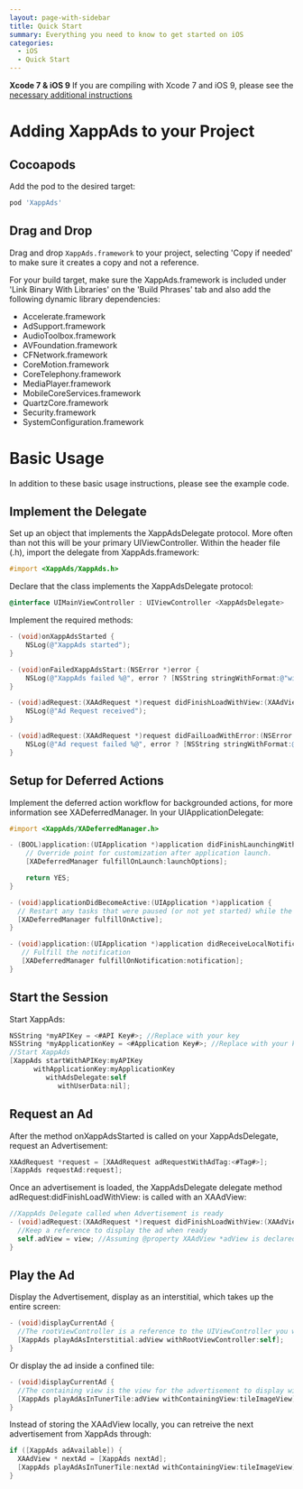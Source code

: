 ```yaml
---
layout: page-with-sidebar
title: Quick Start
summary: Everything you need to know to get started on iOS
categories:
  - iOS
  - Quick Start
---
```


<div class="alert alert-warning" role="alert">
  <b>Xcode 7 & iOS 9</b> If you are compiling with Xcode 7 and iOS 9, please see the <a href="/ios/preparing-for-ios-9">necessary additional instructions</a>
</div>

# Adding XappAds to your Project

## Cocoapods

Add the pod to the desired target:

```ruby
pod 'XappAds'
```

## Drag and Drop

Drag and drop `XappAds.framework` to your project, selecting 'Copy if needed' to make sure it creates a copy and not a reference.

For your build target, make sure the XappAds.framework is included under 'Link Binary With Libraries' on the 'Build Phrases' tab and also add the following dynamic library dependencies:

 *  Accelerate.framework
 *  AdSupport.framework
 *  AudioToolbox.framework
 *  AVFoundation.framework
 *  CFNetwork.framework
 *  CoreMotion.framework
 *  CoreTelephony.framework
 *  MediaPlayer.framework
 *  MobileCoreServices.framework
 *  QuartzCore.framework
 *  Security.framework
 *  SystemConfiguration.framework

# Basic Usage
In addition to these basic usage instructions, please see the example code.

## Implement the Delegate

Set up an object that implements the XappAdsDelegate protocol.  More often than not this will be your primary UIViewController.  Within the header file (.h), import the delegate from XappAds.framework:

```objective-c
#import <XappAds/XappAds.h>
```

Declare that the class implements the XappAdsDelegate protocol:

```objective-c
@interface UIMainViewController : UIViewController <XappAdsDelegate>
```

Implement the required methods:

```objective-c
- (void)onXappAdsStarted {
    NSLog(@"XappAds started");
}

- (void)onFailedXappAdsStart:(NSError *)error {
    NSLog(@"XappAds failed %@", error ? [NSString stringWithFormat:@"with error: %@", error.localizedDescription] : @"");
}

- (void)adRequest:(XAAdRequest *)request didFinishLoadWithView:(XAAdView *)view {
    NSLog(@"Ad Request received");
}

- (void)adRequest:(XAAdRequest *)request didFailLoadWithError:(NSError *)error {
    NSLog(@"Ad request failed %@", error ? [NSString stringWithFormat:@"with error: %@", error.localizedDescription] : @"");
}
```

## Setup for Deferred Actions

Implement the deferred action workflow for backgrounded actions, for more information see XADeferredManager.  In your UIApplicationDelegate:

```objective-c
#import <XappAds/XADeferredManager.h>

- (BOOL)application:(UIApplication *)application didFinishLaunchingWithOptions:(NSDictionary *)launchOptions {
    // Override point for customization after application launch.
    [XADeferredManager fulfillOnLaunch:launchOptions];

    return YES;
}

- (void)applicationDidBecomeActive:(UIApplication *)application {
  // Restart any tasks that were paused (or not yet started) while the application was inactive. If the application was previously in the background, optionally refresh the user interface.
  [XADeferredManager fulfillOnActive];
}

- (void)application:(UIApplication *)application didReceiveLocalNotification:(UILocalNotification *)notification {
   // Fulfill the notification
   [XADeferredManager fulfillOnNotification:notification];
}
```

## Start the Session

Start XappAds:

```objective-c
NSString *myAPIKey = <#API Key#>; //Replace with your key
NSString *myApplicationKey = <#Application Key#>; //Replace with your key
//Start XappAds
[XappAds startWithAPIKey:myAPIKey
      withApplicationKey:myApplicationKey
         withAdsDelegate:self
            withUserData:nil];
```

## Request an Ad

 After the method onXappAdsStarted is called on your XappAdsDelegate, request an Advertisement:

```objective-c
XAAdRequest *request = [XAAdRequest adRequestWithAdTag:<#Tag#>];
[XappAds requestAd:request];
```

 Once an advertisement is loaded, the XappAdsDelegate delegate method adRequest:didFinishLoadWithView: is called with an XAAdView:

```objective-c
//XappAds Delegate called when Advertisement is ready
- (void)adRequest:(XAAdRequest *)request didFinishLoadWithView:(XAAdView *)view {
  //Keep a reference to display the ad when ready
  self.adView = view; //Assuming @property XAAdView *adView is declared
}
```

## Play the Ad

Display the Advertisement, display as an interstitial, which takes up the entire screen:

```objective-c
- (void)displayCurrentAd {
  //The rootViewController is a reference to the UIViewController you want the ad to display in
  [XappAds playAdAsInterstitial:adView withRootViewController:self];
}
```

Or display the ad inside a confined tile:

```objective-c
- (void)displayCurrentAd {
  //The containing view is the view for the advertisement to display within.  It must inherit from UIView.
  [XappAds playAdAsInTunerTile:adView withContainingView:tileImageView];
}
```

Instead of storing the XAAdView locally, you can retreive the next advertisement from XappAds through:

```objective-c
if ([XappAds adAvailable]) {
  XAAdView * nextAd = [XappAds nextAd];
  [XappAds playAdAsInTunerTile:nextAd withContainingView:tileImageView];
}
```
